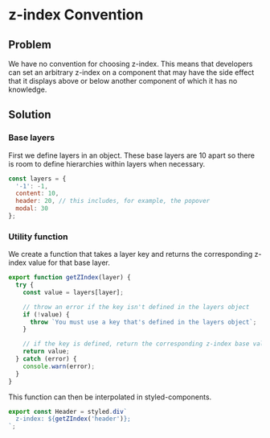 # z-index Convention

## Problem

We have no convention for choosing z-index. This means that developers can set an arbitrary z-index on a component that may have the side effect that it displays above or below another component of which it has no knowledge.

## Solution

### Base layers

First we define layers in an object. These base layers are 10 apart so there is room to define hierarchies within layers when necessary.

```js
const layers = {
  '-1': -1,
  content: 10,
  header: 20, // this includes, for example, the popover
  modal: 30
};
```

### Utility function

We create a function that takes a layer key and returns the corresponding z-index value for that base layer.

```js
export function getZIndex(layer) {
  try {
    const value = layers[layer];

    // throw an error if the key isn't defined in the layers object
    if (!value) {
      throw `You must use a key that's defined in the layers object`;
    }

    // if the key is defined, return the corresponding z-index base value
    return value;
  } catch (error) {
    console.warn(error);
  }
}
```

This function can then be interpolated in styled-components.

```js
export const Header = styled.div`
  z-index: ${getZIndex('header')};
`;
```
